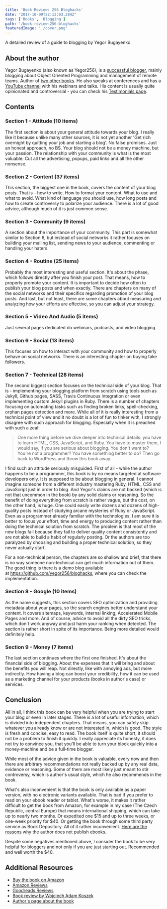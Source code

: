 ```yaml
---
title: 'Book Review: 256 Bloghacks'
date: "2017-10-09T22:12:03.284Z"
tags: ['Books', 'Blogging']
path: '/book-review-256-bloghacks'
featuredImage: './cover.png'
---
```


 A detailed review of a guide to blogging by Yegor Bugayenko.
<!--more-->

About the author
----------------

Yegor Bugayenko (also known as Yegor256), is a [successful blogger](http://www.yegor256.com), mainly blogging about Object Oriented Programming and management of remote teams. Author of [two other books](https://www.amazon.com/Yegor-Bugayenko/e/B01AM1QMDK/ref=dp_byline_cont_book_1). He also speaks at conferences and has a [YouTube channel](https://www.youtube.com/user/technoparkcorp) with his webinars and talks. His content is usually quite opinionated and controversial - you can check his [Testimonials page](http://www.yegor256.com/testimonials.html).

Contents
--------

### Section 1 - Attitude (10 items)

The first section is about your general attitude towards your blog. I really like it because unlike many other sources, it is not yet another \'Get rich overnight by quitting your job and starting a blog\'. No false promises. Just an honest approach, no BS. Your blog should not be a money machine, but your passion. The relationship with your community is what is the most valuable. Cut all the advertising, popups, paid links and all the other nonsense.

### Section 2 - Content (37 items)

This section, the biggest one in the book, covers the content of your blog posts. That is - how to write. How to format your content. What to use and what to avoid. What kind of language you should use, how long posts and how to create controversy to polarize your audience. There is a lot of good advice, although much of it is just common sense.

### Section 3 - Community (9 items)

A section about the importance of your community. This part is somewhat similar to Section 6, but instead of social networks it rather focuses on building your mailing list, sending news to your audience, commenting or handling your haters.

### Section 4 - Routine (25 items)

Probably the most interesting and useful section. It\'s about the phase, which follows directly after you finish your post. That means, how to properly promote your content. It is important to decide how often to publish your blog posts and when exactly. There are chapters on many of the social networks and their specifics regarding promotion of your blog posts. And last, but not least, there are some chapters about measuring and analyzing how your efforts are effective, so you can adjust your strategy.

### Section 5 - Video And Audio (5 items)

Just several pages dedicated do webinars, podcasts, and video blogging.

### Section 6 - Social (13 items)

This focuses on how to interact with your community and how to properly behave on social networks. There is an interesting chapter on buying fake followers.

### Section 7 - Technical (28 items)

The second biggest section focuses on the technical side of your blog. That is - implementing your blogging platform from scratch using tools such as Jekyll, Github pages, SASS, Travis Continuous Integration or even implementing custom Jekyll plugins in Ruby. There is a number of chapters focusing on automating tasks such as finding broken links, spell-checking, orphan pages detection and more. While all of it is really interesting from a technical point of view and it no doubt is a lot of fun to tinker with, I strongly disagree with such approach for blogging. Especially when it is preached with such a zeal:

> One more thing before we dive deeper into technical details: you have to learn HTML, CSS, JavaScript, and Ruby. You have to master them, I would say, if you are serious about blogging. You don\'t want to? You\'re not a programmer? You have something better to do? Then go back to WordPress and throw this book away.

I find such an attitude seriously misguided. First of all - while the author happens to be a programmer, this book is by no means targeted at software developers only. It is supposed to be about blogging in general. I cannot imagine someone from a different industry mastering Ruby, HTML, CSS and JavaScript just in order to blog. And Yegor\'s claims are not backed (which is not that uncommon in the book) by any solid claims or reasoning. So the benefit of doing everything from scratch is rather vague, but the cost, on the other hand, is huge. One could easily write dozens and dozens of high-quality posts instead of studying arcane mysteries of Ruby or JavaScript. Even as a programmer already familiar with the technologies, I am sure it is better to focus your effort, time and energy to producing content rather than doing the technical solution from scratch. The problem is that most of the new blogs fail because they fail to deliver quality content consistently and are not able to build a habit of regularly posting. Or the authors are too paralyzed by choosing and building a proper technical solution, so they never actually start.

For a non-technical person, the chapters are so shallow and brief, that there is no way someone non-technical can get much information out of them. The good thing is there is a demo blog available at https://github.com/yegor256/bloghacks, where you can check the implementation.

### Section 8 - Google (10 items)

As the name suggests, this section covers SEO optimization and providing metadata about your pages, so the search engines better understand your content. It covers sitemaps, keywords, internal linking, Accelerated Mobile Pages and more. And of course, advice to avoid all the dirty SEO tricks, which don\'t work anyway and just harm your ranking when detected. The section is rather short in spite of its importance. Being more detailed would definitely help.

### Section 9 - Money (7 items)

The last section continues where the first one finished. It\'s about the financial side of blogging. About the expenses that it will bring and about the benefits you will reap. Not directly, like with annoying ads, but more indirectly. How having a blog can boost your credibility, how it can be used as a marketing channel for your products (books in author\'s case) or services.

Conclusion
----------

All in all, I think this book can be very helpful when you are trying to start your blog or even in later stages. There is a lot of useful information, which is divided into independent chapters. That means, you can safely skip whatever you already know or are not interested in, which is good. The style is fresh and concise, easy to read. The book itself is quite short, it should not be a problem to finish it quickly. I really appreciate its honesty, it does not try to convince you, that you\'ll be able to turn your block quickly into a money-machine and be a full-time blogger.

While most of the advice given in the book is valuable, every now and then there are arbitrary recommendations not really backed up by any real data, evidence or reasoning. Some of them are most likely just meant to stir controversy, which is author\'s usual style, which he also recommends in the book.

What\'s also inconvenient is that the book is only available as a paper version, with no electronic variants available. That is bad if you prefer to read on your ebook reader or tablet. What\'s worse, it makes it rather difficult to get the book from Amazon, for example in my case (The Czech Republic, central Europe) that means international shipping, which can take up to nearly two months. Or expedited one \$15 and up to three weeks, or one-week priority for \$40. Or getting the book through some third party service as Book Depository. All of it rather inconvenient. [Here are the reasons](https://www.yegor256.com/2016/11/09/why-no-ebooks.html) why the author does not publish ebooks.

Despite some negatives mentioned above, I consider the book to be very helpful for bloggers and not only if you are just starting out. Recommended and well worth the \$40.

Additional Resources
--------------------

-   [Buy the book on Amazon](https://www.amazon.com/256-Bloghacks-Yegor-Bugayenko/dp/1537688669)
-   [Amazon Reviews](https://www.amazon.com/256-Bloghacks-Yegor-Bugayenko/product-reviews/1537688669/ref=cm_cr_arp_d_show_all?ie=UTF8&reviewerType=all_reviews&pageNumber=1)
-   [Goodreads Reviews](https://www.goodreads.com/book/show/32885804-256-bloghacks)
-   [Book review by Wojciech Adam Koszek](https://www.koszek.com/books/2017/01/07/book-blog-hacks-256/)
-   [Author\'s page about the book](http://www.yegor256.com/256-bloghacks.html)
